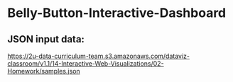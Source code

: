 # Belly-Button-Interactive-Dashboard

## JSON input data:  
https://2u-data-curriculum-team.s3.amazonaws.com/dataviz-classroom/v1.1/14-Interactive-Web-Visualizations/02-Homework/samples.json
